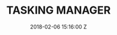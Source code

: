 ---
title: TASKING MANAGER
Tool-name: Tasking Manager
date: 2018-02-06 15:16:00 Z
position: 4
Block 0:
  Header: 
  Text: Open-source tool designed to support collaborative remote mapping activity in OpenStreetMap
  Image: "https://cdn.hotosm.org/website/Screen+Shot+2021-12-16+at+12.26.52+pm-de2129.png"
Block 1:
  Section: What is it?
  Header: The HOT Tasking Manager is an open mapping tool that allows volunteers around the world to add data to OpenStreetMap (OSM) 
  Text: OSM communities, humanitarian organizations, local governments and others use this tool to coordinate remote mapping efforts after disaster strikes and to build resilience. The purpose of the tool is to divide up a mapping project into smaller tasks that can be completed rapidly with many people working remotely in a coordinated manner. 
  Image: https://cdn.hotosm.org/website/open-source.png
  Tools:
  - Name: Learn More
    URL: https://tasks.hotosm.org/
Block 2:
  Header: Field Data Collection
  Text: fAIr is an open AI-assisted mapping service developed by the Humanitarian OpenStreetMap Team (HOT) that aims to improve the efficiency and accuracy of mapping efforts for humanitarian purposes.
  Rectangle-1:
    Icon: fa-solid fa-circle-nodes
    Header: Mapping Coordination
    Highlight: The TM improves coordination for remote mapping by preventing duplicate mapping in the same location at the same time, ensuring speed and efficiency.
  Rectangle-2:
    Icon: fa-solid fa-download
    Header: Data Quality Assurance
    Highlight:  It data quality by including a validation mechanism from experienced mappers, ensuring data completeness and accuracy.
  Rectangle-3:
    Icon: fa-solid fa-magnifying-glass-chart
    Header: Data Accessibility
    Highlight: It enables users to effortlessly access OSM data directly from the task project.
Block 3:
  Header: "How does it work?"
  Highlight: Tasking Manager allows multiple individuals to work simultaneously on the same overall area, enabling rapid completion of the project.
  Text: "Through the TM, organizations create projects in which a specific geographic region is divided  into small mapping areas known as ‘tasks.’ These tasks can be assigned to a mapper to prevent others from mapping the same objects, introducing duplicate data, or encountering conflicts. Once the mapping is finished in a particular area, the mapper marks the ‘task’ as done. Mappers can then choose a new task to continue contributing to OSM in other projects and tasks.<br><br>Experienced mappers review each task to ensure the quality of the data added to OSM meets the required standards. They may either validate the task or return it to the mappers with guidance on how to enhance it."
  Image: "https://www.hotosm.org/uploads/TM-grid.gif" 
  Tools:
  - Name: Website
    URL: https://tasks.hotosm.org/
  - Name: TM GitHub
    URL: https://github.com/hotosm/tasking-manager
  - Name: HOT Docs
    URL: https://docs.hotosm.org/
Block 4:
  Header: Open Aerial Map (OAM)
  Text: OpenAerialMap is an open service to provide access to a commons of openly licensed imagery and map layer services. Download or contribute imagery to the growing commons of openly licensed imagery.
  Image: "https://cdn.hotosm.org/website/GAL+Group+for+Mapping+Tips+Post.jpg"
  Tools:
  - Name: Learn More
    URL: https://openaerialmap.org/
Block 5:
  Header: Field Mapping Tasking Manager (FMTM)
  Text: The FMTM is a standalone mobile and web application that works using OpenDataKit (ODK), a powerful data collection platform that leverages commonly-available mobile Android devices to enable people to input information including geospatial data in the field.
  Image: https://cdn.hotosm.org/website/open-source.png
  Tools:
  - Name: Learn More
    URL: https://fmtm.hotosm.org/
layout: product-pages
---